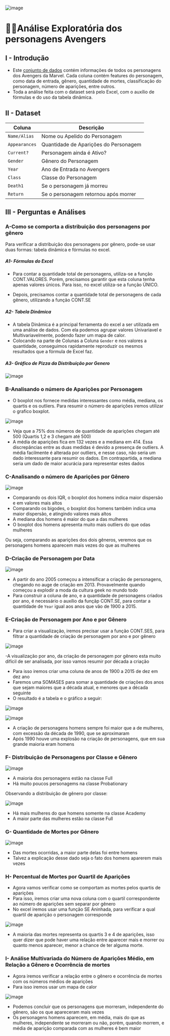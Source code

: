 ![image](https://github.com/user-attachments/assets/cff0c95e-0c60-4eeb-bdf1-8ef124a82011)

# 🦸‍♂️Análise Exploratória dos personagens Avengers

## I - Introdução
- Este [conjunto de dados](https://github.com/massis93/Projetos_Analise_Dados/blob/main/Excel/Avengers/Avengers.xlsx) contém informações de todos os personagens dos Avengers da Marvel. Cada coluna contém features do personagem, como data de entrada, gênero, quantidade de mortes, classificação do personagem, número de aparições, entre outros.
- Toda a análise feita com o dataset será pelo Excel, com o auxílio de fórmulas e do uso da tabela dinâmica.



## II - Dataset

| Coluna          | Descrição                                                  
|-|-|                            
| `Name/Alias`        | Nome ou Apelido do Personagem                                           
| `Appearances` | Quantidade de Aparições do Personagem              
| `Current?`       | Personagem ainda é Ativo? 
| `Gender`    	  | Gênero do Personagem
| `Year`    	  | Ano de Entrada no Avengers
| `Class`    	  | Classe do Personagem
| `Death1`    	  | Se o personagem já morreu
| `Return`    	  | Se o personagem retornou após morrer




## III - Perguntas e Análises

### A-Como se comporta a distribuição dos personagens por gênero
Para verificar a distribuição dos personagens por gênero, pode-se usar duas formas: tabela dinâmica e fórmulas no excel.


##### A1- Fórmulas do Excel
- Para contar a quantidade total de personagens, utiliza-se a função CONT.VALORES. Porém, precisamos garantir que esta coluna tenha apenas valores únicos. Para isso, no excel utiliza-se a função ÚNICO.
  
- Depois, precisamos contar a quantidade total de personagens de cada gênero, utilizando a função CONT.SE

##### A2- Tabela Dinâmica 
- A tabela Dinâmica é a principal ferramenta do excel a ser utilizada em uma análise de dados. Com ela podemos agrupar valores Univariavel e Multivariavelmente, podendo fazer um mapa de calor.
- Colocando na parte de Colunas a Coluna `Gender` e nos valores a quantidade, conseguimos rapidamente reproduzir os mesmos resultados que a fórmula de Excel faz.

##### A3- Gráfico de Pizza da Distribuição por Genero



![image](https://github.com/user-attachments/assets/bade755b-c6b8-4285-aec2-d86bc07bba99)

### B-Analisando o número de Aparições por Personagem
- O boxplot nos fornece medidas interessantes como média, mediana, os quartis e os outliers. Para resumir o número de aparições iremos utilizar o grafico boxplot.

![image](https://github.com/user-attachments/assets/fb4737b9-5242-4341-8639-0e89ee15baaa)

- Veja que a 75% dos números de quantidade de aparições chegam até 500 (Quartis 1,2 e 3 chegam até 500)
- A média de aparições fica em 132 vezes e a mediana em 414. Essa discrepâncias entre as duas medidas é devido a presença de outliers. A média facilmente é alterada por outliers, e nesse caso, não seria um dado interessante para resumir os dados. Em contrapartida, a mediana seria um dado de maior acurácia para representar estes dados

### C-Analisando o número de Aparições por Gênero

![image](https://github.com/user-attachments/assets/04872195-8735-4b30-b13c-7c8b81c640bc)

- Comparando os dois IQR, o boxplot dos homens indica maior dispersão e em valores mais altos
- Comparando os bigodes, o boxplot dos homens também indica uma maior dispersão, e atingindo valores mais altos
- A mediana dos homens é maior do que a das mulheres
- O boxplot dos homens apresenta muito mais outliers do que odas mulheres

Ou seja, comparando as aparições dos dois gêneros, veremos que os personagens homens aparecem mais vezes do que as mulheres

### D-Criação de Personagem por Data
![image](https://github.com/user-attachments/assets/cafb8923-f1a9-46e5-8153-8331878fb57f)

- A partir do ano 2005 começou a intensificar a criação de personagens, chegando no auge de criação em 2013. Provavelmente quando começou a explodir a moda da cultura geek no mundo todo
- Para construir a coluna de ano, e a quantidade de personagens criados por ano, é necessário o auxílio da funçãp CONT.SE, para contar a quantidade de `Year` igual aos anos que vão de 1900 a 2015.

### E-Criação de Personagem por Ano e por Gênero
- Para criar a visualização, iremos precisar usar a função CONT.SES, para filtrar a quantidade de criação de personagem por ano e por gênero
  
![image](https://github.com/user-attachments/assets/9f7a58c0-710d-4526-86b7-4a2ea561b182)

-A visualização por ano, da criação de personagem por gênero esta muito difícil de ser analisada, por isso vamos resumir por década a criação
- Para isso iremos criar uma coluna de anos de 1900 a 2015 de dez em dez ano
- Faremos uma SOMASES para somar a quantidade de criações dos anos que sejam maiores que a década atual, e menores que a década seguinte
- O resultado é a tabela e o gráfico a seguir:

![image](https://github.com/user-attachments/assets/f485728a-39db-4ba3-b4a5-c26648b0c30f)

![image](https://github.com/user-attachments/assets/80d92312-6ad8-42a4-82f5-f875e60ff3a8)

- A criação de personagens homens sempre foi maior que a de mulheres, com excessão da década de 1990, que se aproximaram
- Após 1990 houve uma explosão na criação de personagens, que em sua grande maioria eram homens

### F- Distribuição de Personagens por Classe e Gênero
![image](https://github.com/user-attachments/assets/63f239a6-3403-4220-ba45-751c24634411)


- A maioria dos personagens estão na classe Full
- Há muito poucos personagems na classe Probationary

Observando a distribuição de gênero por classe:

![image](https://github.com/user-attachments/assets/166d4ecd-7c98-43f2-84be-e49f9da0ea91)

- Há mais mulheres do que homens somente na classe Academy
- A maior parte das mulheres estão na classe Full

### G- Quantidade de Mortes por Gênero

![image](https://github.com/user-attachments/assets/4db32c38-1206-4002-83dd-addfc737089e)
- Das mortes ocorridas, a maior parte delas foi entre homens
- Talvez a explicação desse dado seja o fato dos homens aparerem mais vezes

### H- Percentual de Mortes por Quartil de Aparições
- Agora vamos verificar como se comportam as mortes pelos quartis de aparições
- Para isso, iremos criar uma nova coluna com o quartil correspondente ao número de aparições sem separar por gênero
- No excel iremos usar uma função SE Aninhada, para verificar a qual quartil de aparição o personagem corresponde

![image](https://github.com/user-attachments/assets/55322826-93d9-43bc-9935-e04556a17adf)

- A maioria das mortes representa os quartis 3 e 4 de aparições, isso quer dizer que pode haver uma relação entre aparecer mais e morrer ou quanto menos aparecer, menor a chance de ter alguma morte.

### I- Análise Multivariada do Número de Aparições Médio, em Relação a Gênero e Ocorrência de mortes
- Agora iremos verificar a relação entre o gênero e ocorrência de mortes com os números médios de aparições
- Para isso iremos usar um mapa de calor

![image](https://github.com/user-attachments/assets/f7cc0903-3a73-4dba-891d-ac937c27f8f5)

- Podemos concluir que os personagens que morreram, independente do gênero, são os que apareceram mais vezes
- Os personagens homens aparecem, em média, mais do que as mulheres, independente se morreram ou não, porém, quando morrem, e média de aparição comparada com as mulheres é bem maior






  



  








